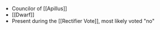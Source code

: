 - Councilor of [[Apillus]]
- [[Dwarf]]
- Present during the [[Rectifier Vote]], most likely voted "no"